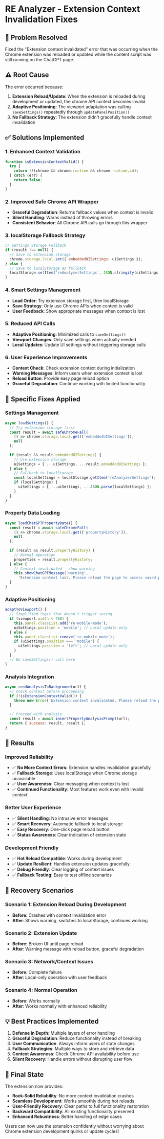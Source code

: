 # RE Analyzer - Extension Context Invalidation Fixes

## 🔧 **Problem Resolved**

Fixed the "Extension context invalidated" error that was occurring when the Chrome extension was reloaded or updated while the content script was still running on the ChatGPT page.

## ⚠️ **Root Cause**

The error occurred because:
1. **Extension Reload/Update**: When the extension is reloaded during development or updated, the chrome API context becomes invalid
2. **Adaptive Positioning**: The viewport adaptation was calling `saveSettings()` repeatedly through `updatePanelPosition()`
3. **No Fallback Strategy**: The extension didn't gracefully handle context invalidation

## ✅ **Solutions Implemented**

### **1. Enhanced Context Validation**
```javascript
function isExtensionContextValid() {
  try {
    return !!(chrome && chrome.runtime && chrome.runtime.id);
  } catch (err) {
    return false;
  }
}
```

### **2. Improved Safe Chrome API Wrapper**
- **Graceful Degradation**: Returns fallback values when context is invalid
- **Silent Handling**: Warns instead of throwing errors
- **Consistent Behavior**: All Chrome API calls go through this wrapper

### **3. localStorage Fallback Strategy**
```javascript
// Settings Storage Fallback
if (result !== null) {
  // Save to extension storage
  chrome.storage.local.set({ embeddedUISettings: uiSettings });
} else {
  // Save to localStorage as fallback
  localStorage.setItem('reAnalyzerSettings', JSON.stringify(uiSettings));
}
```

### **4. Smart Settings Management**
- **Load Order**: Try extension storage first, then localStorage
- **Save Strategy**: Only use Chrome APIs when context is valid
- **User Feedback**: Show appropriate messages when context is lost

### **5. Reduced API Calls**
- **Adaptive Positioning**: Minimized calls to `saveSettings()`
- **Viewport Changes**: Only save settings when actually needed
- **Local Updates**: Update UI settings without triggering storage calls

### **6. User Experience Improvements**
- **Context Check**: Check extension context during initialization
- **Warning Messages**: Inform users when extension context is lost
- **Reload Button**: Provide easy page reload option
- **Graceful Degradation**: Continue working with limited functionality

## 🎯 **Specific Fixes Applied**

### **Settings Management**
```javascript
async loadSettings() {
  // Try extension storage first
  const result = await safeChromeFall(
    () => chrome.storage.local.get(['embeddedUISettings']),
    null
  );
  
  if (result && result.embeddedUISettings) {
    // Use extension storage
    uiSettings = { ...uiSettings, ...result.embeddedUISettings };
  } else {
    // Fallback to localStorage
    const localSettings = localStorage.getItem('reAnalyzerSettings');
    if (localSettings) {
      uiSettings = { ...uiSettings, ...JSON.parse(localSettings) };
    }
  }
}
```

### **Property Data Loading**
```javascript
async loadChatGPTPropertyData() {
  const result = await safeChromeFall(
    () => chrome.storage.local.get(['propertyHistory']),
    null
  );
  
  if (result && result.propertyHistory) {
    // Normal operation
    properties = result.propertyHistory;
  } else {
    // Context invalidated - show warning
    this.showChatGPTMessage('warning', 
      'Extension context lost. Please reload the page to access saved properties.');
  }
}
```

### **Adaptive Positioning**
```javascript
adaptToViewport() {
  // Simplified logic that doesn't trigger saving
  if (viewport.width < 768) {
    this.panel.classList.add('re-mobile-mode');
    uiSettings.position = 'mobile'; // Local update only
  } else {
    this.panel.classList.remove('re-mobile-mode');
    if (uiSettings.position === 'mobile') {
      uiSettings.position = 'left'; // Local update only
    }
  }
  // No saveSettings() call here
}
```

### **Analysis Integration**
```javascript
async sendAnalysisToBackground(url) {
  // Check context before proceeding
  if (!isExtensionContextValid()) {
    throw new Error('Extension context invalidated. Please reload the page.');
  }
  
  // Proceed with analysis
  const result = await insertPropertyAnalysisPrompt(url);
  return { success: result, result };
}
```

## 🚀 **Results**

### **Improved Reliability**
- ✅ **No More Context Errors**: Extension handles invalidation gracefully
- ✅ **Fallback Storage**: Uses localStorage when Chrome storage unavailable
- ✅ **User Awareness**: Clear messaging when context is lost
- ✅ **Continued Functionality**: Most features work even with invalid context

### **Better User Experience**
- ✅ **Silent Handling**: No intrusive error messages
- ✅ **Smart Recovery**: Automatic fallback to local storage
- ✅ **Easy Recovery**: One-click page reload button
- ✅ **Status Awareness**: Clear indication of extension state

### **Development Friendly**
- ✅ **Hot Reload Compatible**: Works during development
- ✅ **Update Resilient**: Handles extension updates gracefully
- ✅ **Debug Friendly**: Clear logging of context issues
- ✅ **Fallback Testing**: Easy to test offline scenarios

## 🔄 **Recovery Scenarios**

### **Scenario 1: Extension Reload During Development**
- **Before**: Crashes with context invalidation error
- **After**: Shows warning, switches to localStorage, continues working

### **Scenario 2: Extension Update**
- **Before**: Broken UI until page reload
- **After**: Warning message with reload button, graceful degradation

### **Scenario 3: Network/Context Issues**
- **Before**: Complete failure
- **After**: Local-only operation with user feedback

### **Scenario 4: Normal Operation**
- **Before**: Works normally
- **After**: Works normally with enhanced reliability

## 💡 **Best Practices Implemented**

1. **Defense in Depth**: Multiple layers of error handling
2. **Graceful Degradation**: Reduce functionality instead of breaking
3. **User Communication**: Always inform users of state changes
4. **Fallback Strategies**: Multiple ways to store and retrieve data
5. **Context Awareness**: Check Chrome API availability before use
6. **Silent Recovery**: Handle errors without disrupting user flow

## 🎉 **Final State**

The extension now provides:
- **Rock-Solid Reliability**: No more context invalidation crashes
- **Seamless Development**: Works smoothly during hot reloads
- **User-Friendly Recovery**: Clear paths to full functionality restoration
- **Backward Compatibility**: All existing functionality preserved
- **Enhanced Robustness**: Better handling of edge cases

Users can now use the extension confidently without worrying about Chrome extension development quirks or update cycles!